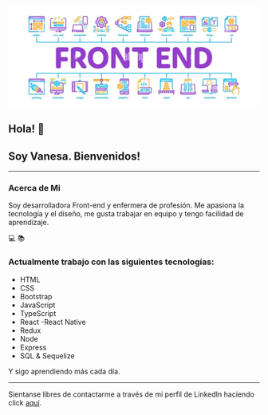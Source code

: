 <p align="center">
<img src="https://github.com/vanegabioud/vanegabioud/blob/main/FrontEnd.jpeg" />
</p>
  
## Hola! 👋

## Soy Vanesa. Bienvenidos!

---
### Acerca de Mi

Soy desarrolladora Front-end y enfermera de profesión. Me apasiona la tecnología y el diseño, me gusta trabajar en equipo y tengo facilidad de aprendizaje.

:computer: :books:      

### Actualmente trabajo con las siguientes tecnologías:

- HTML
- CSS
- Bootstrap
- JavaScript
- TypeScript
- React  -React Native
- Redux
- Node 
- Express
- SQL & Sequelize

Y sigo aprendiendo más cada día.

---

Sientanse libres de contactarme a través de mi perfil de LinkedIn haciendo click [aquí](https://www.linkedin.com/in/vanesa-gabioud/).

<!--
**vanegabioud/vanegabioud** is a ✨ _special_ ✨ repository because its `README.md` (this file) appears on your GitHub profile.

Here are some ideas to get you started:

- 🔭 I’m currently working on ...
- 🌱 I’m currently learning ...
- 👯 I’m looking to collaborate on ...
- 🤔 I’m looking for help with ...
- 💬 Ask me about ...
- 📫 How to reach me: ...
- 😄 Pronouns: ...
- ⚡ Fun fact: ...
-->
